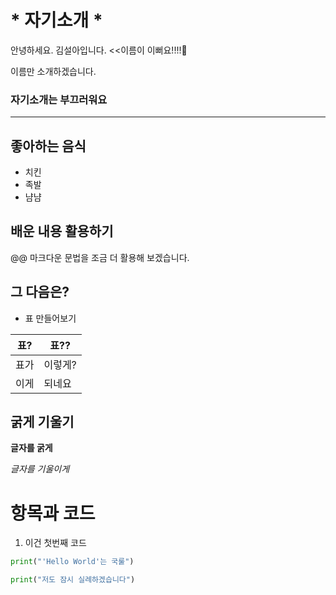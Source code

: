 
# \* 자기소개 *
안녕하세요. 김설아입니다. <<이름이 이뻐요!!!!👀

이름만 소개하겠습니다. 

### **자기소개는 부끄러워요**
---
## 좋아하는 음식
* 치킨
* 족발
* 냠냠

## 배운 내용 활용하기
\@@ 마크다운 문법을 조금 더 활용해 보겠습니다.

## 그 다음은?
* 표 만들어보기

| 표? | 표?? |
| --- | --- |
| 표가 | 이렇게? |
| 이게 | 되네요 |

## 굵게 기울기

__글자를 굵게__

_글자를 기울이게_

# 항목과 코드
1. 이건 첫번째 코드
```python
print("'Hello World'는 국룰")
```
```python
print("저도 잠시 실례하겠습니다")
```
